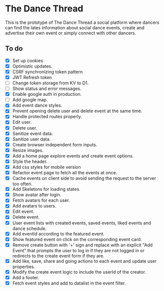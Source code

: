 # The Dance Thread

This is the prototype of The Dance Thread a social platform where dancers can find the lates information about social dance events, create and advertise their own event or simply connect with other dancers.

## To do

- [x] Set up cookies
- [x] Optimistic updates.
- [x] CSRF synchronizing token pattern
- [x] JWT Refresh token
- [ ] Change token storage from KV to D1.
- [ ] Show status and error messages.
- [x] Enable google auth in production.
- [ ] Add google map.
- [x] Add event dance styles.
- [x] Prevent opening delete user and delete event at the same time.
- [x] Handle protected routes properly.
- [x] Edit user.
- [x] Delete user.
- [x] Sanitize event data.
- [x] Sanitize user data.
- [x] Create browser independent form inputs.
- [x] Resize images.
- [x] Add a home page explore events and create event options.
- [x] Style the header.
- [x] Add css styles for mobile version
- [x] Refactor event page to fetch all the events at once.
- [x] Cache events on client side to avoid sending the request to the server too often.
- [x] Add Skeletons for loading states.
- [x] Show avatar after login.
- [x] Fetch avatars for each user.
- [x] Add avatars to users.
- [x] Edit event.
- [x] Delete event.
- [x] User event lists with created events, saved events, liked events and dance schedule.
- [x] Add eventId according to the featured event.
- [x] Show featured event on click on the corresponding event card.
- [x] Remove create button with '+' sign and replace with an explicit "Add Event" that prompts the user to log in if they are not logged in or redirects to the create event form if they are.
- [x] Add like, save, share and going actions to each event and update user properties.
- [x] Modify the create event logic to include the userId of the creator.
- [x] Add a footer.
- [x] Fetch event styles and add to datalist in the event filter.
